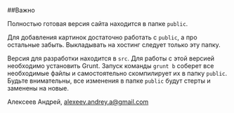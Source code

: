 ##Важно

Полностью готовая версия сайта находится в папке `public`. 

Для добавления картинок достаточно работать с `public`, а про остальные забыть. Выкладывать на хостинг следует только эту папку.

Версия для разработки находится в `src`. Для работы с этой версией необходимо установить Grunt. Запуск команды `grunt b` соберет все необходимые файлы и самостоятельно скомпилирует их в папку  `public`. Будьте внимательны, все изменения в папке `public` будут стерты и заменены на новые.


Алексеев Андрей,
alexeev.andrey.a@gmail.com